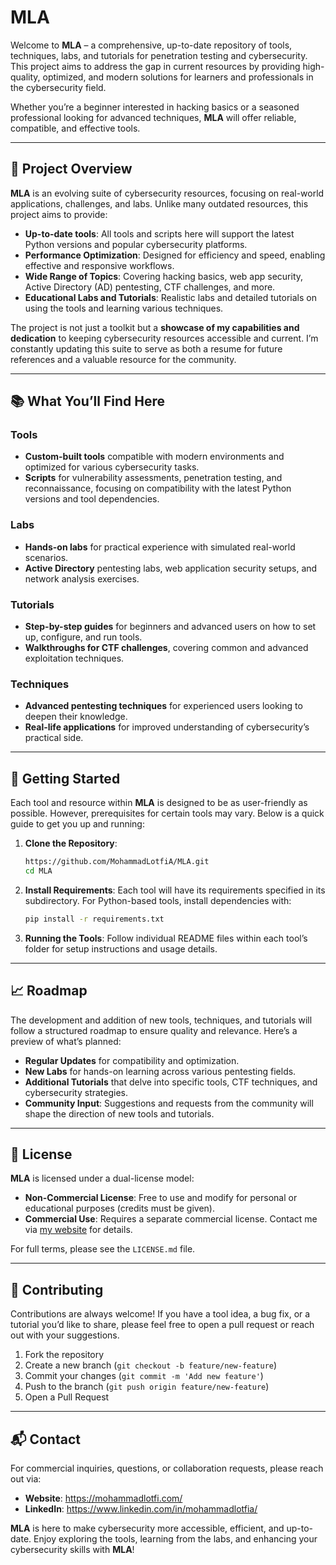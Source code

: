 # MLA

Welcome to **MLA** – a comprehensive, up-to-date repository of tools, techniques, labs, and tutorials for penetration testing and cybersecurity. This project aims to address the gap in current resources by providing high-quality, optimized, and modern solutions for learners and professionals in the cybersecurity field.

Whether you’re a beginner interested in hacking basics or a seasoned professional looking for advanced techniques, **MLA** will offer reliable, compatible, and effective tools.

---

## 🌟 Project Overview

**MLA** is an evolving suite of cybersecurity resources, focusing on real-world applications, challenges, and labs. Unlike many outdated resources, this project aims to provide:

- **Up-to-date tools**: All tools and scripts here will support the latest Python versions and popular cybersecurity platforms.
- **Performance Optimization**: Designed for efficiency and speed, enabling effective and responsive workflows.
- **Wide Range of Topics**: Covering hacking basics, web app security, Active Directory (AD) pentesting, CTF challenges, and more.
- **Educational Labs and Tutorials**: Realistic labs and detailed tutorials on using the tools and learning various techniques.

The project is not just a toolkit but a **showcase of my capabilities and dedication** to keeping cybersecurity resources accessible and current. I’m constantly updating this suite to serve as both a resume for future references and a valuable resource for the community.

---

## 📚 What You’ll Find Here

### Tools

- **Custom-built tools** compatible with modern environments and optimized for various cybersecurity tasks.
- **Scripts** for vulnerability assessments, penetration testing, and reconnaissance, focusing on compatibility with the latest Python versions and tool dependencies.

### Labs

- **Hands-on labs** for practical experience with simulated real-world scenarios.
- **Active Directory** pentesting labs, web application security setups, and network analysis exercises.

### Tutorials

- **Step-by-step guides** for beginners and advanced users on how to set up, configure, and run tools.
- **Walkthroughs for CTF challenges**, covering common and advanced exploitation techniques.

### Techniques

- **Advanced pentesting techniques** for experienced users looking to deepen their knowledge.
- **Real-life applications** for improved understanding of cybersecurity’s practical side.

---

## 🔧 Getting Started

Each tool and resource within **MLA** is designed to be as user-friendly as possible. However, prerequisites for certain tools may vary. Below is a quick guide to get you up and running:

1. **Clone the Repository**:

   ```bash
   https://github.com/MohammadLotfiA/MLA.git
   cd MLA
   ```

2. **Install Requirements**:
   Each tool will have its requirements specified in its subdirectory. For Python-based tools, install dependencies with:

   ```bash
   pip install -r requirements.txt
   ```

3. **Running the Tools**:
   Follow individual README files within each tool’s folder for setup instructions and usage details.

---

## 📈 Roadmap

The development and addition of new tools, techniques, and tutorials will follow a structured roadmap to ensure quality and relevance. Here’s a preview of what’s planned:

- **Regular Updates** for compatibility and optimization.
- **New Labs** for hands-on learning across various pentesting fields.
- **Additional Tutorials** that delve into specific tools, CTF techniques, and cybersecurity strategies.
- **Community Input**: Suggestions and requests from the community will shape the direction of new tools and tutorials.

---

## 📜 License

**MLA** is licensed under a dual-license model:

- **Non-Commercial License**: Free to use and modify for personal or educational purposes (credits must be given).
- **Commercial Use**: Requires a separate commercial license. Contact me via [my website](https://mohammadlotfi.com/contact) for details.

For full terms, please see the `LICENSE.md` file.

---

## 🤝 Contributing

Contributions are always welcome! If you have a tool idea, a bug fix, or a tutorial you’d like to share, please feel free to open a pull request or reach out with your suggestions.

1. Fork the repository
2. Create a new branch (`git checkout -b feature/new-feature`)
3. Commit your changes (`git commit -m 'Add new feature'`)
4. Push to the branch (`git push origin feature/new-feature`)
5. Open a Pull Request

---

## 📬 Contact

For commercial inquiries, questions, or collaboration requests, please reach out via:

- **Website**: https://mohammadlotfi.com/
- **LinkedIn**: https://www.linkedin.com/in/mohammadlotfia/

**MLA** is here to make cybersecurity more accessible, efficient, and up-to-date. Enjoy exploring the tools, learning from the labs, and enhancing your cybersecurity skills with **MLA**!
